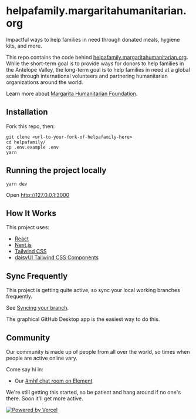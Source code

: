 # helpafamily.margaritahumanitarian.org

Impactful ways to help families in need through donated meals, hygiene kits, and more.

This repo contains the code behind [helpafamily.margaritahumanitarian.org](https://helpafamily.margaritahumanitarian.org/). While the short-term goal is to provide ways for donors to help families in the Antelope Valley, the long-term goal is to help families in need at a global scale through international volunteers and partnering humanitarian organizations around the world.

Learn more about [Margarita Humanitarian Foundation](https://www.margaritahumanitarian.org/).

## Installation

Fork this repo, then:

```
git clone <url-to-your-fork-of-helpafamily-here>
cd helpafamily/
cp .env.example .env
yarn
```

## Running the project locally

```
yarn dev
```

Open http://127.0.0.1:3000

## How It Works

This project uses:

- [React](https://reactjs.org/)
- [Next.js](https://nextjs.org/docs/)
- [Tailwind CSS](https://tailwindcss.com/docs)
- [daisyUI Tailwind CSS Components](https://daisyui.com/)

## Sync Frequently

This project is getting quite active, so sync your local working branches frequently.

See [Syncing your branch](https://docs.github.com/en/desktop/contributing-and-collaborating-using-github-desktop/keeping-your-local-repository-in-sync-with-github/syncing-your-branch).

The graphical GitHub Desktop app is the easiest way to do this.

## Community

Our community is made up of people from all over the world, so times when people
are active online vary.

Come say hi in:

- Our [#mhf chat room on Element](https://app.element.io/#/room/#mhf:matrix.org)

We're still getting this started, so be patient and hang around if no one's there.
Soon it'll get more active.

[![Powered by Vercel](public/images/powered-by-vercel.svg)](https://vercel.com?utm_source=margaritahumanitarian&utm_campaign=oss)
